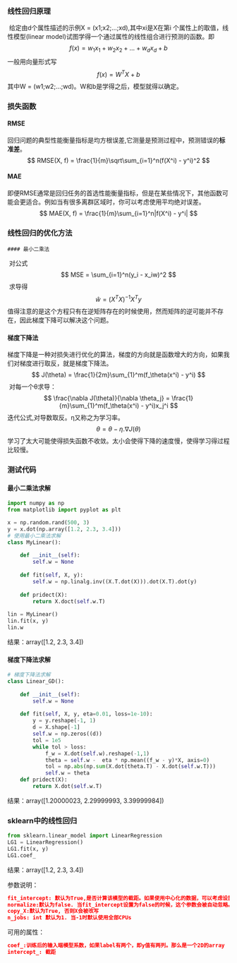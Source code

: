 ### 线性回归原理

​	给定由d个属性描述的示例X = (x1;x2;...;xd),其中xi是X在第i 个属性上的取值，线性模型(linear model)试图学得一个通过属性的线性组合进行预测的函数。即
$$
f(x) = w_1x_1 + w_2x_2 + ...+w_dx_d +b
$$
一般用向量形式写
$$
f(x) = W^TX +b
$$
其中W = (w1;w2;...;wd)。W和b是学得之后，模型就得以确定。

### 损失函数

#### 	RMSE

​		回归问题的典型性能衡量指标是均方根误差,它测量是预测过程中，预测错误的**标准差**。
$$
RMSE(X, f) = \frac{1}{m}\sqrt\sum_{i=1}^n(f(X^i) - y^i)^2
$$

#### 	MAE

即便RMSE通常是回归任务的首选性能衡量指标，但是在某些情况下，其他函数可能会更适合。例如当有很多离群区域时，你可以考虑使用平均绝对误差。
$$
MAE(X, f) = \frac{1}{m}\sum_{i=1}^n|f(X^i) - y^i|
$$

### 线性回归的优化方法

	#### 最小二乘法

​	对公式
$$
MSE = \sum_{i=1}^n(y_i - x_iw)^2
$$
​	求导得
$$
\hat w = (X^TX)^{-1} X^Ty
$$
值得注意的是这个方程只有在逆矩阵存在的时候使用，然而矩阵的逆可能并不存在，因此梯度下降可以解决这个问题。

#### 梯度下降法

梯度下降是一种对损失进行优化的算法，梯度的方向就是函数增大的方向，如果我们对梯度进行取反，就是梯度下降法。
$$
J(\theta) = \frac{1}{2m}\sum_{1}^m(f_\theta(x^i) - y^i)
$$
​	对每一个θ求导：
$$
\frac{\nabla J(\theta)}{\nabla \theta_j} = \frac{1}{m}\sum_{1}^m(f_\theta(x^i) - y^i)x_j^i
$$
迭代公式,对导数取反。η又称之为学习率。
$$
\theta = \theta - \eta.\nabla J(\theta)
$$
学习了太大可能使得损失函数不收敛。太小会使得下降的速度慢，使得学习得过程比较慢。

### 测试代码

#### 	最小二乘法求解

```python
import numpy as np
from matplotlib import pyplot as plt

x = np.random.rand(500, 3)
y = x.dot(np.array([1.2, 2.3, 3.4]))
# 使用最小二乘法求解
class MyLinear():
    
    def __init__(self):
        self.w = None
        
    def fit(self, X, y):
        self.w = np.linalg.inv((X.T.dot(X))).dot(X.T).dot(y)
        
    def pridect(X):
        return X.doct(self.w.T)
    
lin = MyLinear()
lin.fit(x, y)
lin.w
```

结果：array([1.2, 2.3, 3.4])

#### 	梯度下降法求解

```python
# 梯度下降法求解
class Linear_GD():
    
    def __init__(self):
        self.w = None
        
    def fit(self, X, y, eta=0.01, loss=1e-10):
        y = y.reshape(-1, 1)
        d = X.shape[-1]
        self.w = np.zeros((d))
        tol = 1e5
        while tol > loss:
            f_w = X.dot(self.w).reshape(-1,1) 
            theta = self.w -  eta * np.mean((f_w - y)*X, axis=0)
            tol = np.abs(np.sum(X.dot(theta.T) - X.dot(self.w.T)))
            self.w = theta
    def pridect(X):
        return X.dot(self.w.T)
```

结果：array([1.20000023, 2.29999993, 3.39999984])

###  sklearn中的线性回归

```python
from sklearn.linear_model import LinearRegression
LG1 = LinearRegression()
LG1.fit(x, y)
LG1.coef_
```

结果：array([1.2, 2.3, 3.4])

参数说明：

```json
fit_intercept: 默认为True,是否计算该模型的截距。如果使用中心化的数据，可以考虑设置为False,不考虑截距。注意这里是考虑，一般还是要考虑截距
normalize:默认为false. 当fit_intercept设置为false的时候，这个参数会被自动忽略。如果为True,回归器会标准化输入参数：减去平均值，并且除以相应的二范数。当然啦，在这里还是建议将标准化的工作放在训练模型之前。通过设置sklearn.preprocessing.StandardScaler来实现，而在此处设置为false
copy_X:默认为True, 否则X会被改写
n_jobs: int 默认为1. 当-1时默认使用全部CPUs
```

可用的属性：

```json
coef_:训练后的输入端模型系数，如果label有两个，即y值有两列。那么是一个2D的array
intercept_: 截距
```